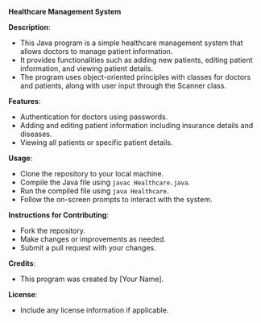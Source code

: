 **Healthcare Management System**

**Description**:
   - This Java program is a simple healthcare management system that allows doctors to manage patient information.
   - It provides functionalities such as adding new patients, editing patient information, and viewing patient details.
   - The program uses object-oriented principles with classes for doctors and patients, along with user input through the Scanner class.

 **Features**:
   - Authentication for doctors using passwords.
   - Adding and editing patient information including insurance details and diseases.
   - Viewing all patients or specific patient details.

**Usage**:
   - Clone the repository to your local machine.
   - Compile the Java file using `javac Healthcare.java`.
   - Run the compiled file using `java Healthcare`.
   - Follow the on-screen prompts to interact with the system.

**Instructions for Contributing**:
   - Fork the repository.
   - Make changes or improvements as needed.
   - Submit a pull request with your changes.

 **Credits**:
   - This program was created by [Your Name].

 **License**:
   - Include any license information if applicable.

